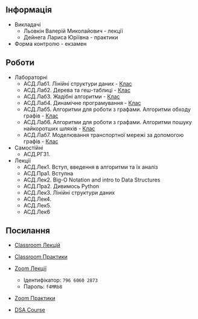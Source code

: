 ## Інформація

- Викладачі
  - Льовкін Валерій Миколайович - лекції
  - Дейнега Лариса Юріївна - практики
- Форма контролю - екзамен

## Роботи

- Лабораторні
  - АСД.Лаб1. Лінійні структури даних - [Клас](https://classroom.google.com/c/NjIwNjE0MDEwMzg3/a/NjIwNjE0MDEwMzk3/details)
  - АСД.Лаб2. Дерева та геш-таблиці - [Клас](https://classroom.google.com/c/NjIwNjE0MDEwMzg3/a/NjIwNjE0MDEwMzk4/details)
  - АСД.Лаб3. Жадібні алгоритми - [Клас](https://classroom.google.com/c/NjIwNjE0MDEwMzg3/a/NjIwNjE0MDEwMzk5/details)
  - АСД.Лаб4. Динамічне програмування - [Клас](https://classroom.google.com/c/NjIwNjE0MDEwMzg3/a/NjIwNjE0MDEwNDAw/details)
  - АСД.Лаб5. Алгоритми для роботи з графами. Алгоритми обходу графів - [Клас](https://classroom.google.com/c/NjIwNjE0MDEwMzg3/a/NjIwNjE0MDEwNDAx/details)
  - АСД.Лаб6. Алгоритми для роботи з графами. Алгоритми пошуку найкоротших шляхів - [Клас](https://classroom.google.com/c/NjIwNjE0MDEwMzg3/a/NjIwNjE0MDEwNDAy/details)
  - АСД.Лаб7. Моделювання транспортної мережі за допомогою графів - [Клас](https://classroom.google.com/c/NjIwNjE0MDEwMzg3/a/NjIwNjE0MDEwNDAz/details)
- Самостійні
  - АСД.РГЗ1.
- Лекції
  - АСД.Лек1. Вступ, введення в алгоритми та їх аналіз
  - АСД.Пра1. Вступна
  - АСД.Лек2. Big-O Notation and intro to Data Structures
  - АСД.Пра2. Дивимось Python
  - АСД.Лек3. Лінійні структури даних
  - АСД.Лек4.
  - АСД.Лек5.
  - АСД.Лек6

## Посилання

- [Classroom Лекцій](https://classroom.google.com/c/NTQ1MTcwNjMzNDk4?cjc=nzfhv4b)
- [Classroom Практики](https://classroom.google.com/c/NjIwNjE0MDEwMzg3?cjc=poxobtb)
- [Zoom Лекції](https://us04web.zoom.us/j/79660602873?pwd=Dd2sGFxKZNePIGtiA32VhpzlmrfyKx.1)
  - Ідентифікатор: `796 6060 2873`
  - Пароль: `f4MRb8`
- [Zoom Практики](https://meet.google.com/kwk-xiup-fvf)

- [DSA Course](https://www.programiz.com/dsa/data-structure-types)
